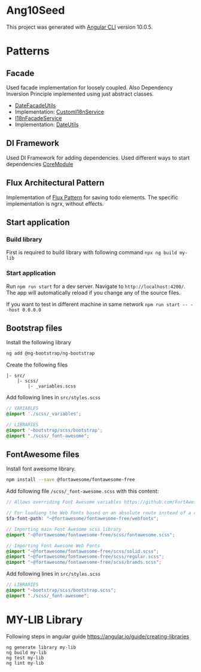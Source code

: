 # Ang10Seed

This project was generated with [Angular CLI](https://github.com/angular/angular-cli) version 10.0.5.

# Patterns

## Facade
Used facade implementation for loosely coupled.
Also Dependency Inversion Principle implemented using just abstract classes.
* [DateFacadeUtils](projects/my-lib/src/lib/services/date-facade.utils.ts)
* Implementation: [CustomI18nService](src/app/core/services/i18n/custom-i18n.service.ts)
* [I18nFacadeService](projects/my-lib/src/lib/services/date-facade.utils.ts)
* Implementation: [DateUtils](src/app/core/services/date.utils.ts)

## DI Framework
Used DI Framework for adding dependencies. Used different ways to start dependencies
[CoreModule](src/app/core/core.module.ts)

## Flux Architectural Pattern
Implementation of [Flux Pattern](https://facebook.github.io/flux/docs/in-depth-overview/) for saving todo elements.
The specific implementation is ngrx, without effects.

## Start application

### Build library
First is required to build library with following command
`npx ng build my-lib`

### Start application
Run `npm run start` for a dev server. Navigate to `http://localhost:4200/`. The app will automatically reload if you change any of the source files.

If you want to test in different machine in same network
`npm run start -- --host 0.0.0.0`

## Bootstrap files
Install the following library
```sh
ng add @ng-bootstrap/ng-bootstrap
```

Create the following files
```
|- src/
    |- scss/
        |- _variables.scss
```
Add following lines in `src/styles.scss`
```SCSS
// VARIABLES
@import './scss/_variables';

// LIBRARIES
@import '~bootstrap/scss/bootstrap';
@import "./scss/_font-awesome";
```

## FontAwesome files
Install font awesome library. 
```sh
npm install --save @fortawesome/fontawesome-free
```
Add following file `/scss/_font-awesome.scss` with this content:
```SCSS 
// Allows overriding Font Awesome variables https://github.com/FortAwesome/Font-Awesome/blob/master/web-fonts-with-css/scss/_variables.scss

// For loadiong the Web Fonts based on an absolute route instead of a relative route
$fa-font-path: "~@fortawesome/fontawesome-free/webfonts";

// Importing main Font Awesome scss library
@import "~@fortawesome/fontawesome-free/scss/fontawesome.scss";

// Importing Font Awesome Web Fonts
@import "~@fortawesome/fontawesome-free/scss/solid.scss";
@import "~@fortawesome/fontawesome-free/scss/regular.scss";
@import "~@fortawesome/fontawesome-free/scss/brands.scss";
```
Add following lines in `src/styles.scss`
```SCSS
// LIBRARIES
@import "~bootstrap/scss/bootstrap.scss";
@import "./scss/_font-awesome";
```

# MY-LIB Library
Following steps in angular guide
https://angular.io/guide/creating-libraries

```
ng generate library my-lib
ng build my-lib
ng test my-lib
ng lint my-lib
```
